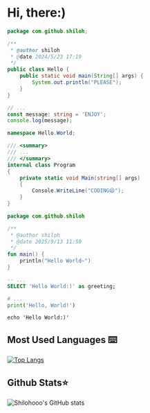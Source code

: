 # Hi, there:)

```java
package com.github.shiloh;

/**
 * @author shiloh
 * @date 2024/5/23 17:19
 */
public class Hello {
    public static void main(String[] args) {
        System.out.println("PLEASE");
    }
}
```

```typescript
// ...
const message: string = 'ENJOY';
console.log(message);
```

```csharp
namespace Hello.World;

/// <summary>
/// ...
/// </summary>
internal class Program
{
    private static void Main(string[] args)
    {
        Console.WriteLine("CODING😄");
    }
}
```

```kotlin
package com.github.shiloh

/**
 * @author shiloh
 * @date 2025/9/13 11:50
 */
fun main() {
    println("Hello World~")
}
```

```sql
-- ...
SELECT 'Hello World:)' as greeting;
```

```python
# ...
print('Hello, World!')
```

```shell
echo 'Hello World:)'
```

## Most Used Languages ⌨️

[![Top Langs](https://github-readme-stats.vercel.app/api/top-langs/?username=shilohooo)](https://github.com/shilohooo)

## Github Stats⭐

![Shilohooo's GitHub stats](https://github-readme-stats.vercel.app/api/?username=shilohooo\&show_icons=true\&title_color=fff\&icon_color=79ff97\&text_color=9f9f9f\&bg_color=151515)

<!--
**shilohooo/shilohooo** is a ✨ _special_ ✨ repository because its `README.md` (this file) appears on your GitHub profile.

Here are some ideas to get you started:

- 🔭 I’m currently working on ...
- 🌱 I’m currently learning ...
- 👯 I’m looking to collaborate on ...
- 🤔 I’m looking for help with ...
- 💬 Ask me about ...
- 📫 How to reach me: ...
- 😄 Pronouns: ...
- ⚡ Fun fact: ...
-->
